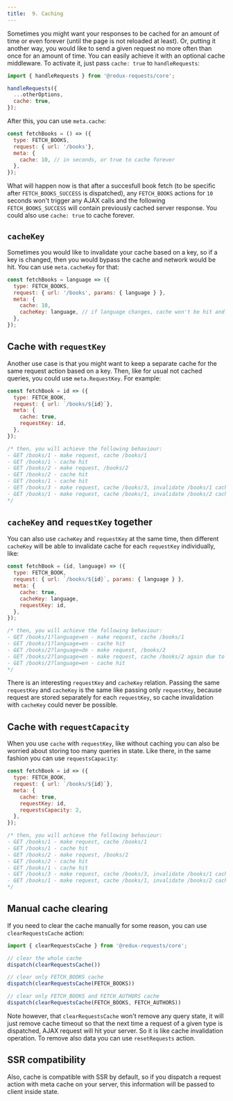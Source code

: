 ```yaml
---
title:  9. Caching
---
```


Sometimes you might want your responses to be cached for an amount of time or even forever (until the page is not reloaded at least).
Or, putting it another way, you would like to send a given request no more often than once for an amount of time. You can easily
achieve it with an optional cache middleware. To activate it, just pass `cache: true` to `handleRequests`:
```js
import { handleRequests } from '@redux-requests/core';

handleRequests({
  ...otherOptions,
  cache: true,
});
```

After this, you can use `meta.cache`:
```js
const fetchBooks = () => ({
  type: FETCH_BOOKS,
  request: { url: '/books'},
  meta: {
    cache: 10, // in seconds, or true to cache forever
  },
});
```

What will happen now is that after a succesfull book fetch (to be specific after `FETCH_BOOKS_SUCCESS` is dispatched),
any `FETCH_BOOKS` actions for `10` seconds won't trigger any AJAX calls and the following `FETCH_BOOKS_SUCCESS` will contain
previously cached server response. You could also use `cache: true` to cache forever.

## `cacheKey`

Sometimes you would like to invalidate your cache based on a key, so if a key is changed, then you would bypass the cache
and network would be hit. You can use `meta.cacheKey` for that:
```js
const fetchBooks = language => ({
  type: FETCH_BOOKS,
  request: { url: '/books', params: { language } },
  meta: {
    cache: 10,
    cacheKey: language, // if language changes, cache won't be hit and request will be made
  },
});
```

## Cache with `requestKey`

Another use case is that you might want to keep a separate cache for the same request action based on a key.
Then, like for usual not cached queries, you could use `meta.RequestKey`. For example:
```js
const fetchBook = id => ({
  type: FETCH_BOOK,
  request: { url: `/books/${id}`},
  meta: {
    cache: true,
    requestKey: id,
  },
});

/* then, you will achieve the following behaviour:
- GET /books/1 - make request, cache /books/1
- GET /books/1 - cache hit
- GET /books/2 - make request, /books/2
- GET /books/2 - cache hit
- GET /books/1 - cache hit
- GET /books/3 - make request, cache /books/3, invalidate /books/1 cache
- GET /books/1 - make request, cache /books/1, invalidate /books/2 cache
*/
```

## `cacheKey` and `requestKey` together

You can also use `cacheKey` and `requestKey` at the same time, then different `cacheKey`
will be able to invalidate cache for each `requestKey` individually, like:
```js
const fetchBook = (id, language) => ({
  type: FETCH_BOOK,
  request: { url: `/books/${id}`, params: { language } },
  meta: {
    cache: true,
    cacheKey: language,
    requestKey: id,
  },
});

/* then, you will achieve the following behaviour:
- GET /books/1?language=en - make request, cache /books/1
- GET /books/1?language=en - cache hit
- GET /books/2?language=de - make request, /books/2
- GET /books/2?language=en - make request, cache /books/2 again due to changed language
- GET /books/2?language=en - cache hit
*/
```

There is an interesting `requestKey` and `cacheKey` relation. Passing the same
`requestKey` and `cacheKey` is the same like passing only `requestKey`, because
request are stored separately for each `requestKey`, so cache invalidation with
`cacheKey` could never be possible.

## Cache with `requestCapacity`

When you use `cache` with `requestKey`, like without caching you can also be worried
about storing too many queries in state. Like there, in the same fashion you can use `requestsCapacity`:
```js
const fetchBook = id => ({
  type: FETCH_BOOK,
  request: { url: `/books/${id}`},
  meta: {
    cache: true,
    requestKey: id,
    requestsCapacity: 2,
  },
});

/* then, you will achieve the following behaviour:
- GET /books/1 - make request, cache /books/1
- GET /books/1 - cache hit
- GET /books/2 - make request, /books/2
- GET /books/2 - cache hit
- GET /books/1 - cache hit
- GET /books/3 - make request, cache /books/3, invalidate /books/1 cache
- GET /books/1 - make request, cache /books/1, invalidate /books/2 cache
*/
```

## Manual cache clearing

If you need to clear the cache manually for some reason, you can use `clearRequestsCache` action:
```js
import { clearRequestsCache } from '@redux-requests/core';

// clear the whole cache
dispatch(clearRequestsCache())

// clear only FETCH_BOOKS cache
dispatch(clearRequestsCache(FETCH_BOOKS))

// clear only FETCH_BOOKS and FETCH_AUTHORS cache
dispatch(clearRequestsCache(FETCH_BOOKS, FETCH_AUTHORS))
```

Note however, that `clearRequestsCache` won't remove any query state, it will just remove cache timeout so that
the next time a request of a given type is dispatched, AJAX request will hit your server.
So it is like cache invalidation operation. To remove also data you can use `resetRequests` action.

## SSR compatibility

Also, cache is compatible with SSR by default, so if you dispatch a request action with meta cache
on your server, this information will be passed to client inside state.
